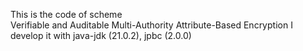 This is the code of scheme  
Verifiable and Auditable Multi-Authority Attribute-Based Encryption
I develop it with java-jdk (21.0.2), jpbc (2.0.0)
